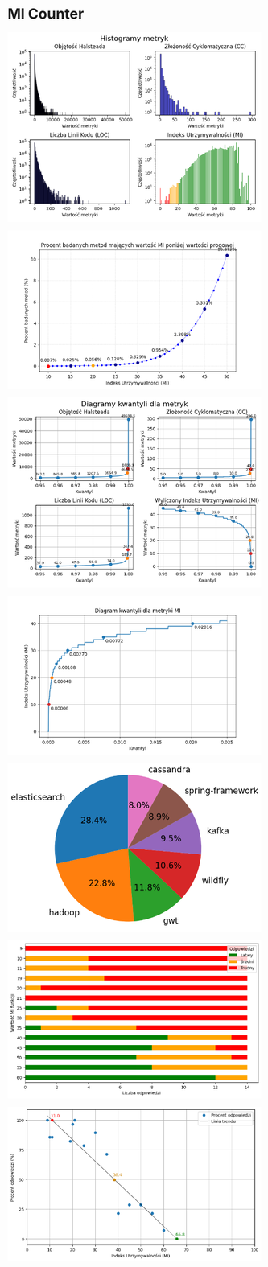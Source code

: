 # MI Counter
![](plots/plot_histograms_for_all_metrics.png)

![](plots/plot_cumulative_percentage_by_mi.png)

![](plots/plot_quantiles_for_components.png)

![](plots/plot_quantiles_for_mi.png)

![](plots/plot_original_project_percentage.png)

![](form_results/form_results.png)

![](form_results/form_results_trend_line.png)

